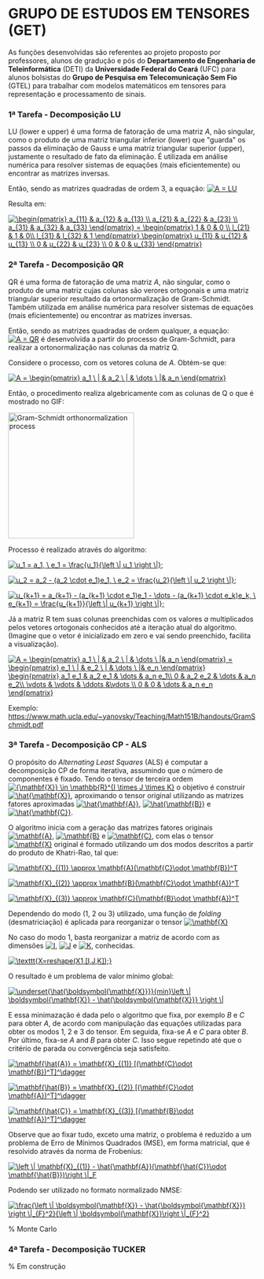 # GRUPO DE ESTUDOS EM TENSORES (GET)

As funções desenvolvidas são referentes ao projeto proposto por professores, alunos de gradução e pós do **Departamento de Engenharia de Teleinformática** (DETI) da **Universidade Federal do Ceará** (UFC) para alunos bolsistas do **Grupo de Pesquisa em Telecomunicação Sem Fio** (GTEL) para trabalhar com modelos matemáticos em tensores para representação e processamento de sinais.


### 1ª Tarefa - Decomposição LU
  LU (lower e upper) é uma forma de fatoração de uma matriz _A_, não singular, como o produto de uma matriz triangular inferior (lower) que "guarda" os passos da eliminação de Gauss e uma matriz triangular superior (upper), justamente o resultado de fato da eliminação. É utilizada em análise numérica para resolver sistemas de equações (mais eficientemente) ou encontrar as matrizes inversas.
  
  Então, sendo as matrizes quadradas de ordem 3, a equação:
<a href="https://www.codecogs.com/eqnedit.php?latex=A&space;=&space;LU" target="_blank"><img src="https://latex.codecogs.com/gif.latex?A&space;=&space;LU" title="A = LU" /></a>

  Resulta em:
  
<a href="https://www.codecogs.com/eqnedit.php?latex=\begin{pmatrix}&space;a_{11}&space;&&space;a_{12}&space;&&space;a_{13}&space;\\&space;a_{21}&space;&&space;a_{22}&space;&&space;a_{23}&space;\\&space;a_{31}&space;&&space;a_{32}&space;&&space;a_{33}&space;\end{pmatrix}&space;=&space;\begin{pmatrix}&space;1&space;&&space;0&space;&&space;0&space;\\&space;l_{21}&space;&&space;1&space;&&space;0\\&space;l_{31}&space;&&space;l_{32}&space;&&space;1&space;\end{pmatrix}&space;\begin{pmatrix}&space;u_{11}&space;&&space;u_{12}&space;&&space;u_{13}&space;\\&space;0&space;&&space;u_{22}&space;&&space;u_{23}&space;\\&space;0&space;&&space;0&space;&&space;u_{33}&space;\end{pmatrix}" target="_blank"><img src="https://latex.codecogs.com/gif.latex?\begin{pmatrix}&space;a_{11}&space;&&space;a_{12}&space;&&space;a_{13}&space;\\&space;a_{21}&space;&&space;a_{22}&space;&&space;a_{23}&space;\\&space;a_{31}&space;&&space;a_{32}&space;&&space;a_{33}&space;\end{pmatrix}&space;=&space;\begin{pmatrix}&space;1&space;&&space;0&space;&&space;0&space;\\&space;l_{21}&space;&&space;1&space;&&space;0\\&space;l_{31}&space;&&space;l_{32}&space;&&space;1&space;\end{pmatrix}&space;\begin{pmatrix}&space;u_{11}&space;&&space;u_{12}&space;&&space;u_{13}&space;\\&space;0&space;&&space;u_{22}&space;&&space;u_{23}&space;\\&space;0&space;&&space;0&space;&&space;u_{33}&space;\end{pmatrix}" title="\begin{pmatrix} a_{11} & a_{12} & a_{13} \\ a_{21} & a_{22} & a_{23} \\ a_{31} & a_{32} & a_{33} \end{pmatrix} = \begin{pmatrix} 1 & 0 & 0 \\ l_{21} & 1 & 0\\ l_{31} & l_{32} & 1 \end{pmatrix} \begin{pmatrix} u_{11} & u_{12} & u_{13} \\ 0 & u_{22} & u_{23} \\ 0 & 0 & u_{33} \end{pmatrix}" /></a>


### 2ª Tarefa - Decomposição QR
  QR é uma forma de fatoração de uma matriz _A_, não singular, como o produto de uma matriz cujas colunas são verores ortogonais e uma matriz triangular superior resultado da ortonormalização de Gram-Schmidt. Também utilizada em análise numérica para resolver sistemas de equações (mais eficientemente) ou encontrar as matrizes inversas.
  
  Então, sendo as matrizes quadradas de ordem qualquer, a equação:
<a href="https://www.codecogs.com/eqnedit.php?latex=A&space;=&space;QR" target="_blank"><img src="https://latex.codecogs.com/gif.latex?A&space;=&space;QR" title="A = QR" /></a> é desenvolvida a partir do processo de Gram-Schmidt, para realizar a ortonormalização nas colunas da matriz Q.

Considere o processo, com os vetores coluna de _A_. Obtém-se que:

<a href="https://www.codecogs.com/eqnedit.php?latex=A&space;=&space;\begin{pmatrix}&space;a_1&space;\&space;|&space;&&space;a_2&space;\&space;|&space;&&space;\dots&space;\&space;|&&space;a_n&space;\end{pmatrix}" target="_blank"><img src="https://latex.codecogs.com/gif.latex?A&space;=&space;\begin{pmatrix}&space;a_1&space;\&space;|&space;&&space;a_2&space;\&space;|&space;&&space;\dots&space;\&space;|&&space;a_n&space;\end{pmatrix}" title="A = \begin{pmatrix} a_1 \ | & a_2 \ | & \dots \ |& a_n \end{pmatrix}" /></a>

Então, o procedimento realiza algebricamente com as colunas de Q o que é mostrado no GIF:

<a title="Lucas V. Barbosa [Public domain], from Wikimedia Commons" href="https://commons.wikimedia.org/wiki/File:Gram-Schmidt_orthonormalization_process.gif"><img width="256" alt="Gram-Schmidt orthonormalization process" src="https://upload.wikimedia.org/wikipedia/commons/e/ee/Gram-Schmidt_orthonormalization_process.gif"></a>

Processo é realizado através do algoritmo:

<a href="https://www.codecogs.com/eqnedit.php?latex=u_1&space;=&space;a_1,&space;\&space;e_1&space;=&space;\frac{u_1}{\left&space;\|&space;u_1&space;\right&space;\|};" target="_blank"><img src="https://latex.codecogs.com/gif.latex?u_1&space;=&space;a_1,&space;\&space;e_1&space;=&space;\frac{u_1}{\left&space;\|&space;u_1&space;\right&space;\|};" title="u_1 = a_1, \ e_1 = \frac{u_1}{\left \| u_1 \right \|};" /></a>

<a href="https://www.codecogs.com/eqnedit.php?latex=u_2&space;=&space;a_2&space;-&space;(a_2&space;\cdot&space;e_1)e_1,&space;\&space;e_2&space;=&space;\frac{u_2}{\left&space;\|&space;u_2&space;\right&space;\|};" target="_blank"><img src="https://latex.codecogs.com/gif.latex?u_2&space;=&space;a_2&space;-&space;(a_2&space;\cdot&space;e_1)e_1,&space;\&space;e_2&space;=&space;\frac{u_2}{\left&space;\|&space;u_2&space;\right&space;\|};" title="u_2 = a_2 - (a_2 \cdot e_1)e_1, \ e_2 = \frac{u_2}{\left \| u_2 \right \|};" /></a>

<a href="https://www.codecogs.com/eqnedit.php?latex=u_{k&plus;1}&space;=&space;a_{k&plus;1}&space;-&space;(a_{k&plus;1}&space;\cdot&space;e_1)e_1&space;-&space;\dots&space;-&space;(a_{k&plus;1}&space;\cdot&space;e_k)e_k,&space;\&space;e_{k&plus;1}&space;=&space;\frac{u_{k&plus;1}}{\left&space;\|&space;u_{k&plus;1}&space;\right&space;\|};" target="_blank"><img src="https://latex.codecogs.com/gif.latex?u_{k&plus;1}&space;=&space;a_{k&plus;1}&space;-&space;(a_{k&plus;1}&space;\cdot&space;e_1)e_1&space;-&space;\dots&space;-&space;(a_{k&plus;1}&space;\cdot&space;e_k)e_k,&space;\&space;e_{k&plus;1}&space;=&space;\frac{u_{k&plus;1}}{\left&space;\|&space;u_{k&plus;1}&space;\right&space;\|};" title="u_{k+1} = a_{k+1} - (a_{k+1} \cdot e_1)e_1 - \dots - (a_{k+1} \cdot e_k)e_k, \ e_{k+1} = \frac{u_{k+1}}{\left \| u_{k+1} \right \|};" /></a>

Já a matriz R tem suas colunas preenchidas com os valores _a_ multiplicados pelos vetores ortogonais conhecidos até a iteração atual do algoritmo. (Imagine que o vetor é inicializado em zero e vai sendo preenchido, facilita a visualização). 

<a href="https://www.codecogs.com/eqnedit.php?latex=A&space;=&space;\begin{pmatrix}&space;a_1&space;\&space;|&space;&&space;a_2&space;\&space;|&space;&&space;\dots&space;\&space;|&&space;a_n&space;\end{pmatrix}&space;=&space;\begin{pmatrix}&space;e_1&space;\&space;|&space;&&space;e_2&space;\&space;|&space;&&space;\dots&space;\&space;|&&space;e_n&space;\end{pmatrix}&space;\begin{pmatrix}&space;a_1&space;e_1&space;&&space;a_2&space;e_1&space;&&space;\dots&space;&&space;a_n&space;e_1\\&space;0&space;&&space;a_2&space;e_2&space;&&space;\dots&space;&&space;a_n&space;e_2\\&space;\vdots&space;&&space;\vdots&space;&&space;\ddots&space;&\vdots&space;\\&space;0&space;&&space;0&space;&&space;\dots&space;&&space;a_n&space;e_n&space;\end{pmatrix}" target="_blank"><img src="https://latex.codecogs.com/gif.latex?A&space;=&space;\begin{pmatrix}&space;a_1&space;\&space;|&space;&&space;a_2&space;\&space;|&space;&&space;\dots&space;\&space;|&&space;a_n&space;\end{pmatrix}&space;=&space;\begin{pmatrix}&space;e_1&space;\&space;|&space;&&space;e_2&space;\&space;|&space;&&space;\dots&space;\&space;|&&space;e_n&space;\end{pmatrix}&space;\begin{pmatrix}&space;a_1&space;e_1&space;&&space;a_2&space;e_1&space;&&space;\dots&space;&&space;a_n&space;e_1\\&space;0&space;&&space;a_2&space;e_2&space;&&space;\dots&space;&&space;a_n&space;e_2\\&space;\vdots&space;&&space;\vdots&space;&&space;\ddots&space;&\vdots&space;\\&space;0&space;&&space;0&space;&&space;\dots&space;&&space;a_n&space;e_n&space;\end{pmatrix}" title="A = \begin{pmatrix} a_1 \ | & a_2 \ | & \dots \ |& a_n \end{pmatrix} = \begin{pmatrix} e_1 \ | & e_2 \ | & \dots \ |& e_n \end{pmatrix} \begin{pmatrix} a_1 e_1 & a_2 e_1 & \dots & a_n e_1\\ 0 & a_2 e_2 & \dots & a_n e_2\\ \vdots & \vdots & \ddots &\vdots \\ 0 & 0 & \dots & a_n e_n \end{pmatrix}" /></a>

Exemplo: https://www.math.ucla.edu/~yanovsky/Teaching/Math151B/handouts/GramSchmidt.pdf

### 3ª Tarefa - Decomposição CP - ALS
O propósito do _Alternating Least Squares_ (ALS) é computar a decomposição CP de forma iterativa, assumindo que o número de componentes é fixado. Tendo o tensor de terceira ordem <a href="https://www.codecogs.com/eqnedit.php?latex={\mathbf{X}}&space;\in&space;\mathbb{R}^{I&space;\times&space;J&space;\times&space;K}" target="_blank"><img src="https://latex.codecogs.com/gif.latex?{\mathbf{X}}&space;\in&space;\mathbb{R}^{I&space;\times&space;J&space;\times&space;K}" title="{\mathbf{X}} \in \mathbb{R}^{I \times J \times K}" /></a> o objetivo é construir <a href="https://www.codecogs.com/eqnedit.php?latex=\hat{\mathbf{X}}" target="_blank"><img src="https://latex.codecogs.com/gif.latex?\hat{\mathbf{X}}" title="\hat{\mathbf{X}}" /></a>, aproximando o tensor original utilizando as matrizes fatores aproximadas <a href="https://www.codecogs.com/eqnedit.php?latex=\hat{\mathbf{A}}" target="_blank"><img src="https://latex.codecogs.com/gif.latex?\hat{\mathbf{A}}" title="\hat{\mathbf{A}}" /></a>, <a href="https://www.codecogs.com/eqnedit.php?latex=\hat{\mathbf{B}}" target="_blank"><img src="https://latex.codecogs.com/gif.latex?\hat{\mathbf{B}}" title="\hat{\mathbf{B}}" /></a> e <a href="https://www.codecogs.com/eqnedit.php?latex=\hat{\mathbf{C}}" target="_blank"><img src="https://latex.codecogs.com/gif.latex?\hat{\mathbf{C}}" title="\hat{\mathbf{C}}" /></a>.

O algoritmo inicia com a geração das matrizes fatores originais <a href="https://www.codecogs.com/eqnedit.php?latex=\mathbf{A}" target="_blank"><img src="https://latex.codecogs.com/gif.latex?\mathbf{A}" title="\mathbf{A}" /></a>, <a href="https://www.codecogs.com/eqnedit.php?latex=\mathbf{B}" target="_blank"><img src="https://latex.codecogs.com/gif.latex?\mathbf{B}" title="\mathbf{B}" /></a> e <a href="https://www.codecogs.com/eqnedit.php?latex=\mathbf{C}" target="_blank"><img src="https://latex.codecogs.com/gif.latex?\mathbf{C}" title="\mathbf{C}" /></a>, com elas o tensor <a href="https://www.codecogs.com/eqnedit.php?latex=\mathbf{X}" target="_blank"><img src="https://latex.codecogs.com/gif.latex?\mathbf{X}" title="\mathbf{X}" /></a> original é formado utilizando um dos modos descritos a partir do produto de Khatri-Rao, tal que: 

<a href="https://www.codecogs.com/eqnedit.php?latex=\mathbf{X}_{(1)}&space;\approx&space;\mathbf{A}(\mathbf{C}\odot&space;\mathbf{B})^T" target="_blank"><img src="https://latex.codecogs.com/gif.latex?\mathbf{X}_{(1)}&space;\approx&space;\mathbf{A}(\mathbf{C}\odot&space;\mathbf{B})^T" title="\mathbf{X}_{(1)} \approx \mathbf{A}(\mathbf{C}\odot \mathbf{B})^T" /></a>

<a href="https://www.codecogs.com/eqnedit.php?latex=\mathbf{X}_{(2)}&space;\approx&space;\mathbf{B}(\mathbf{C}\odot&space;\mathbf{A})^T" target="_blank"><img src="https://latex.codecogs.com/gif.latex?\mathbf{X}_{(2)}&space;\approx&space;\mathbf{B}(\mathbf{C}\odot&space;\mathbf{A})^T" title="\mathbf{X}_{(2)} \approx \mathbf{B}(\mathbf{C}\odot \mathbf{A})^T" /></a>

<a href="https://www.codecogs.com/eqnedit.php?latex=\mathbf{X}_{(3)}&space;\approx&space;\mathbf{C}(\mathbf{B}\odot&space;\mathbf{A})^T" target="_blank"><img src="https://latex.codecogs.com/gif.latex?\mathbf{X}_{(3)}&space;\approx&space;\mathbf{C}(\mathbf{B}\odot&space;\mathbf{A})^T" title="\mathbf{X}_{(3)} \approx \mathbf{C}(\mathbf{B}\odot \mathbf{A})^T" /></a>

Dependendo do modo (1, 2 ou 3) utilizado, uma função de *folding* (desmatriciação) é aplicada para reorganizar o tensor <a href="https://www.codecogs.com/eqnedit.php?latex=\mathbf{X}" target="_blank"><img src="https://latex.codecogs.com/gif.latex?\mathbf{X}" title="\mathbf{X}" /></a>

No caso do modo 1, basta reorganizar a matriz de acordo com as dimensões <a href="https://www.codecogs.com/eqnedit.php?latex=I" target="_blank"><img src="https://latex.codecogs.com/gif.latex?I" title="I" /></a>, <a href="https://www.codecogs.com/eqnedit.php?latex=J" target="_blank"><img src="https://latex.codecogs.com/gif.latex?J" title="J" /></a> e <a href="https://www.codecogs.com/eqnedit.php?latex=K" target="_blank"><img src="https://latex.codecogs.com/gif.latex?K" title="K" /></a>, conhecidas.

<a href="https://www.codecogs.com/eqnedit.php?latex=\texttt{X=reshape(X1,[I,J,K]);}" target="_blank"><img src="https://latex.codecogs.com/gif.latex?\texttt{X=reshape(X1,[I,J,K]);}" title="\texttt{X=reshape(X1,[I,J,K]);}" /></a>

O resultado é um problema de valor mínimo global: 

<a href="https://www.codecogs.com/eqnedit.php?latex=\underset{\hat{\boldsymbol{\mathbf{X}}}}{min}\left&space;\|&space;\boldsymbol{\mathbf{X}}&space;-&space;\hat{\boldsymbol{\mathbf{X}}}&space;\right&space;\|" target="_blank"><img src="https://latex.codecogs.com/gif.latex?\underset{\hat{\boldsymbol{\mathbf{X}}}}{min}\left&space;\|&space;\boldsymbol{\mathbf{X}}&space;-&space;\hat{\boldsymbol{\mathbf{X}}}&space;\right&space;\|" title="\underset{\hat{\boldsymbol{\mathbf{X}}}}{min}\left \| \boldsymbol{\mathbf{X}} - \hat{\boldsymbol{\mathbf{X}}} \right \|" /></a>

E essa minimazação é dada pelo o algoritmo que fixa, por exemplo *B* e *C* para obter *A*, de acordo com manipulação das equações utilizadas para obter os modos 1, 2 e 3 do tensor. Em seguida, fixa-se *A* e *C* para obter *B*. Por último, fixa-se *A* and *B* para obter *C*. Isso segue repetindo até que o critério de parada ou convergência seja satisfeito. 

<a href="https://www.codecogs.com/eqnedit.php?latex=\mathbf{\hat{A}}&space;=&space;\mathbf{X}_{(1)}&space;[(\mathbf{C}\odot&space;\mathbf{B})^T]^\dagger" target="_blank"><img src="https://latex.codecogs.com/gif.latex?\mathbf{\hat{A}}&space;=&space;\mathbf{X}_{(1)}&space;[(\mathbf{C}\odot&space;\mathbf{B})^T]^\dagger" title="\mathbf{\hat{A}} = \mathbf{X}_{(1)} [(\mathbf{C}\odot \mathbf{B})^T]^\dagger" /></a>

<a href="https://www.codecogs.com/eqnedit.php?latex=\mathbf{\hat{B}}&space;=&space;\mathbf{X}_{(2)}&space;[(\mathbf{C}\odot&space;\mathbf{A})^T]^\dagger" target="_blank"><img src="https://latex.codecogs.com/gif.latex?\mathbf{\hat{B}}&space;=&space;\mathbf{X}_{(2)}&space;[(\mathbf{C}\odot&space;\mathbf{A})^T]^\dagger" title="\mathbf{\hat{B}} = \mathbf{X}_{(2)} [(\mathbf{C}\odot \mathbf{A})^T]^\dagger" /></a>

<a href="https://www.codecogs.com/eqnedit.php?latex=\mathbf{\hat{C}}&space;=&space;\mathbf{X}_{(3)}&space;[(\mathbf{B}\odot&space;\mathbf{A})^T]^\dagger" target="_blank"><img src="https://latex.codecogs.com/gif.latex?\mathbf{\hat{C}}&space;=&space;\mathbf{X}_{(3)}&space;[(\mathbf{B}\odot&space;\mathbf{A})^T]^\dagger" title="\mathbf{\hat{C}} = \mathbf{X}_{(3)} [(\mathbf{B}\odot \mathbf{A})^T]^\dagger" /></a>

Observe que ao fixar tudo, exceto uma matriz, o problema é reduzido a um problema de Erro de Mínimos Quadrados (MSE), em forma matricial, que é resolvido através da norma de Frobenius:

<a href="https://www.codecogs.com/eqnedit.php?latex=\left&space;\|&space;\mathbf{X}_{(1)}&space;-&space;\hat{\mathbf{A}}(\mathbf{\hat{C}}\odot&space;\mathbf{\hat{B}})\right&space;\|_F" target="_blank"><img src="https://latex.codecogs.com/gif.latex?\left&space;\|&space;\mathbf{X}_{(1)}&space;-&space;\hat{\mathbf{A}}(\mathbf{\hat{C}}\odot&space;\mathbf{\hat{B}})\right&space;\|_F" title="\left \| \mathbf{X}_{(1)} - \hat{\mathbf{A}}(\mathbf{\hat{C}}\odot \mathbf{\hat{B}})\right \|_F" /></a>

Podendo ser utilizado no formato normalizado NMSE:

<a href="https://www.codecogs.com/eqnedit.php?latex=\frac{\left&space;\|&space;\boldsymbol{\mathbf{X}}&space;-&space;\hat{\boldsymbol{\mathbf{X}}}&space;\right&space;\|_{F}^2}{\left&space;\|&space;\boldsymbol{\mathbf{X}}\right&space;\|_{F}^2}" target="_blank"><img src="https://latex.codecogs.com/gif.latex?\frac{\left&space;\|&space;\boldsymbol{\mathbf{X}}&space;-&space;\hat{\boldsymbol{\mathbf{X}}}&space;\right&space;\|_{F}^2}{\left&space;\|&space;\boldsymbol{\mathbf{X}}\right&space;\|_{F}^2}" title="\frac{\left \| \boldsymbol{\mathbf{X}} - \hat{\boldsymbol{\mathbf{X}}} \right \|_{F}^2}{\left \| \boldsymbol{\mathbf{X}}\right \|_{F}^2}" /></a>

% Monte Carlo

### 4ª Tarefa - Decomposição TUCKER
% Em construção
